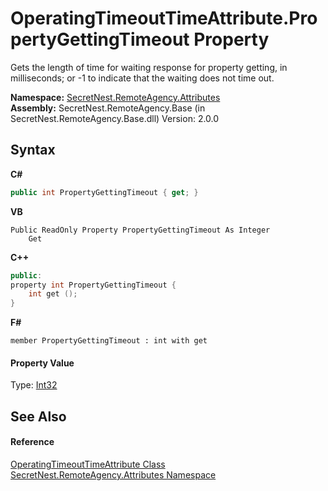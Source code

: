 # OperatingTimeoutTimeAttribute.PropertyGettingTimeout Property 
 

Gets the length of time for waiting response for property getting, in milliseconds; or -1 to indicate that the waiting does not time out.

**Namespace:**&nbsp;<a href="N_SecretNest_RemoteAgency_Attributes">SecretNest.RemoteAgency.Attributes</a><br />**Assembly:**&nbsp;SecretNest.RemoteAgency.Base (in SecretNest.RemoteAgency.Base.dll) Version: 2.0.0

## Syntax

**C#**<br />
``` C#
public int PropertyGettingTimeout { get; }
```

**VB**<br />
``` VB
Public ReadOnly Property PropertyGettingTimeout As Integer
	Get
```

**C++**<br />
``` C++
public:
property int PropertyGettingTimeout {
	int get ();
}
```

**F#**<br />
``` F#
member PropertyGettingTimeout : int with get

```


#### Property Value
Type: <a href="https://docs.microsoft.com/dotnet/api/system.int32" target="_blank">Int32</a>

## See Also


#### Reference
<a href="T_SecretNest_RemoteAgency_Attributes_OperatingTimeoutTimeAttribute">OperatingTimeoutTimeAttribute Class</a><br /><a href="N_SecretNest_RemoteAgency_Attributes">SecretNest.RemoteAgency.Attributes Namespace</a><br />